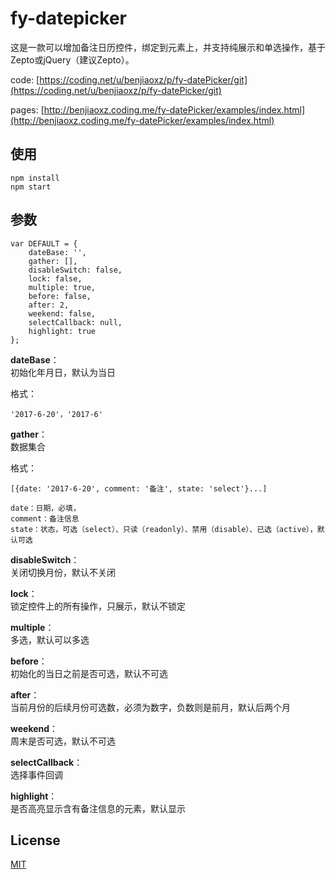 # fy-datepicker
这是一款可以增加备注日历控件，绑定到元素上，并支持纯展示和单选操作，基于Zepto或jQuery（建议Zepto）。

code: [https://coding.net/u/benjiaoxz/p/fy-datePicker/git](https://coding.net/u/benjiaoxz/p/fy-datePicker/git)

pages: [http://benjiaoxz.coding.me/fy-datePicker/examples/index.html](http://benjiaoxz.coding.me/fy-datePicker/examples/index.html)

## 使用

	npm install
	npm start

## 参数

	var DEFAULT = {
        dateBase: '',
        gather: [],
        disableSwitch: false,
        lock: false,
        multiple: true,
        before: false,
        after: 2,
        weekend: false,
        selectCallback: null,
        highlight: true
    };

**dateBase**：<br>
初始化年月日，默认为当日

格式：

	'2017-6-20'，'2017-6'

**gather**：<br>
数据集合

格式：

	[{date: '2017-6-20', comment: '备注', state: 'select'}...]

	date：日期，必填，
	comment：备注信息
	state：状态，可选（select）、只读（readonly）、禁用（disable）、已选（active），默认可选

**disableSwitch**：<br>
关闭切换月份，默认不关闭

**lock**：<br>
锁定控件上的所有操作，只展示，默认不锁定

**multiple**：<br>
多选，默认可以多选

**before**：<br>
初始化的当日之前是否可选，默认不可选

**after**：<br>
当前月份的后续月份可选数，必须为数字，负数则是前月，默认后两个月

**weekend**： <br>
周末是否可选，默认不可选

**selectCallback**：<br>
选择事件回调

**highlight**：<br>
是否高亮显示含有备注信息的元素，默认显示

## License

[MIT](http://opensource.org/licenses/MIT)